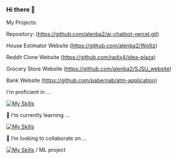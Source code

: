 ### Hi there 👋

My Projects:

Repository: (https://github.com/alenba2/ai-chatbot-vercel.git)

House Estimator Website (https://github.com/alenba2/Wolliz)

Reddit Clone Website (https://github.com/radix4/idea-plaza)

Grocery Store Website (https://github.com/alenba2/SJSU_website)

Bank Website (https://github.com/pabernab/atm-application)

I'm proficient in ...

[![My Skills](https://skillicons.dev/icons?i=react,js,django,python,spring,java,html,css,nodejs,php)](https://skillicons.dev)

🌱 I’m currently learning ...

[![My Skills](https://skillicons.dev/icons?i=angular,ts,lua,neovim)](https://skillicons.dev)

👯 I’m looking to collaborate on ...

[![My Skills](https://skillicons.dev/icons?i=react,django,spring,nodejs)](https://skillicons.dev) / ML project

<!--
**alenba2/alenba2** is a ✨ _special_ ✨ repository because its `README.md` (this file) appears on your GitHub profile.

Here are some ideas to get you started:



- 🔭 I’m currently working on ...
- 🌱 I’m currently learning ...
- 👯 I’m looking to collaborate on ...
- 🤔 I’m looking for help with ...
- 💬 Ask me about ...
- 📫 How to reach me: ...
- 😄 Pronouns: ...
- ⚡ Fun fact: ...
-->
